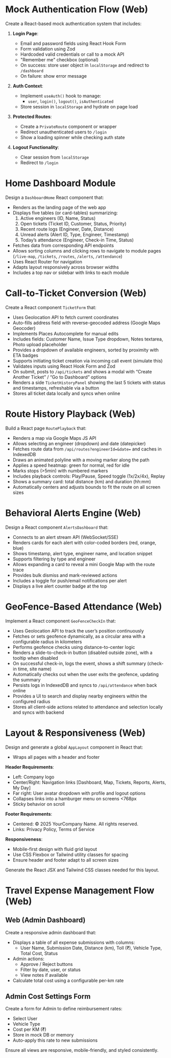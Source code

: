 # Mock Authentication Flow (Web)

Create a React-based mock authentication system that includes:

1. **Login Page**:
   - Email and password fields using React Hook Form
   - Form validation using Zod
   - Hardcoded valid credentials or call to a mock API
   - "Remember me" checkbox (optional)
   - On success: store user object in `localStorage` and redirect to `/dashboard`
   - On failure: show error message

2. **Auth Context**:
   - Implement `useAuth()` hook to manage:
     - `user`, `login()`, `logout()`, `isAuthenticated`
   - Store session in `localStorage` and hydrate on page load

3. **Protected Routes**:
   - Create a `PrivateRoute` component or wrapper
   - Redirect unauthenticated users to `/login`
   - Show a loading spinner while checking auth state

4. **Logout Functionality**:
   - Clear session from `localStorage`
   - Redirect to `/login`


# Home Dashboard Module

Design a `DashboardHome` React component that:
- Renders as the landing page of the web app
- Displays five tables (or card-tables) summarizing:
  1. Active engineers (ID, Name, Status)
  2. Open tickets (Ticket ID, Customer, Status, Priority)
  3. Recent route logs (Engineer, Date, Distance)
  4. Unread alerts (Alert ID, Type, Engineer, Timestamp)
  5. Today’s attendance (Engineer, Check-in Time, Status)
- Fetches data from corresponding API endpoints
- Allows sorting columns and clicking rows to navigate to module pages (`/live-map`, `/tickets`, `/routes`, `/alerts`, `/attendance`)
- Uses React Router for navigation
- Adapts layout responsively across browser widths
- Includes a top nav or sidebar with links to each module


# Call-to-Ticket Conversion (Web)

Create a React component `TicketForm` that:
- Uses Geolocation API to fetch current coordinates
- Auto-fills address field with reverse-geocoded address (Google Maps Geocoder)
- Implements Places Autocomplete for manual edits
- Includes fields: Customer Name, Issue Type dropdown, Notes textarea, Photo upload placeholder
- Provides a dropdown of available engineers, sorted by proximity with ETA badges
- Supports initiating ticket creation via incoming call event (simulate this)
- Validates inputs using React Hook Form and Zod
- On submit, posts to `/api/tickets` and shows a modal with “Create Another Ticket” / “Go to Dashboard” options
- Renders a side `TicketHistoryPanel` showing the last 5 tickets with status and timestamps, refreshable via a button
- Stores all ticket data locally and syncs when online

# Route History Playback (Web)

Build a React page `RoutePlayback` that:
- Renders a map via Google Maps JS API
- Allows selecting an engineer (dropdown) and date (datepicker)
- Fetches route data from `/api/routes?engineerId=&date=` and caches in IndexedDB
- Draws an animated polyline with a moving marker along the path
- Applies a speed heatmap: green for normal, red for idle
- Marks stops (>5min) with numbered markers
- Includes playback controls: Play/Pause, Speed toggle (1x/2x/4x), Replay
- Shows a summary card: total distance (km) and duration (hh:mm)
- Automatically centers and adjusts bounds to fit the route on all screen sizes

# Behavioral Alerts Engine (Web)

Design a React component `AlertsDashboard` that:
- Connects to an alert stream API (WebSocket/SSE)
- Renders cards for each alert with color-coded borders (red, orange, blue)
- Shows timestamp, alert type, engineer name, and location snippet
- Supports filtering by type and engineer
- Allows expanding a card to reveal a mini Google Map with the route trace
- Provides bulk dismiss and mark-reviewed actions
- Includes a toggle for push/email notifications per alert
- Displays a live alert counter badge at the top

# GeoFence-Based Attendance (Web)

Implement a React component `GeoFenceCheckIn` that:
- Uses Geolocation API to track the user’s position continuously
- Fetches or sets geofence dynamically, as a circular area with a configurable radius in kilometers
- Performs geofence checks using distance-to-center logic
- Renders a slide-to-check-in button (disabled outside zone), with a tooltip when disabled
- On successful check-in, logs the event, shows a shift summary (check-in time, site name)
- Automatically checks out when the user exits the geofence, updating the summary
- Persists logs in IndexedDB and syncs to `/api/attendance` when back online
- Provides a UI to search and display nearby engineers within the configured radius
- Stores all client-side actions related to attendance and selection locally and syncs with backend

# Layout & Responsiveness (Web)

Design and generate a global `AppLayout` component in React that:
- Wraps all pages with a header and footer

**Header Requirements**:
- Left: Company logo
- Center/Right: Navigation links [Dashboard, Map, Tickets, Reports, Alerts, My Day]
- Far right: User avatar dropdown with profile and logout options
- Collapses links into a hamburger menu on screens <768px
- Sticky behavior on scroll

**Footer Requirements**:
- Centered: © 2025 YourCompany Name. All rights reserved.
- Links: Privacy Policy, Terms of Service

**Responsiveness**:
- Mobile-first design with fluid grid layout
- Use CSS Flexbox or Tailwind utility classes for spacing
- Ensure header and footer adapt to all screen sizes

Generate the React JSX and Tailwind CSS classes needed for this layout.

# Travel Expense Management Flow (Web)

## Web (Admin Dashboard)

Create a responsive admin dashboard that:
- Displays a table of all expense submissions with columns:
  - User Name, Submission Date, Distance (km), Toll (₹), Vehicle Type, Total Cost, Status
- Admin actions:
  - Approve / Reject buttons
  - Filter by date, user, or status
  - View notes if available
- Calculate total cost using a configurable per-km rate

## Admin Cost Settings Form

Create a form for Admin to define reimbursement rates:
- Select User
- Vehicle Type
- Cost per KM (₹)
- Store in mock DB or memory
- Auto-apply this rate to new submissions

Ensure all views are responsive, mobile-friendly, and styled consistently.